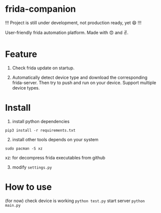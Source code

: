 # frida-companion

!!! Project is still under development, not production ready, yet 😄 !!!

User-friendly frida automation platform. Made with 😍 and ✌️.

# Feature

1. Check frida update on startup.

2. Automatically detect device type and download the corresponding frida-server. Then try to push and run on your
   device. Support multiple device types.

# Install

1. install python dependencies

```
pip3 install -r requirements.txt
```

2. install other tools depends on your system

```
sudo pacman -S xz
```

xz: for decompress frida executables from github

3. modify `settings.py`

# How to use

(for now)
check device is working
```python test.py```
start server
```python main.py```
